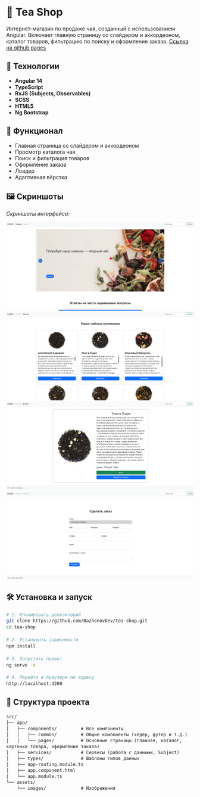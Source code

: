# 🍵 Tea Shop

Интернет-магазин по продаже чая, созданный с использованием Angular. Включает главную страницу со слайдером и аккордеоном, каталог товаров, фильтрацию по поиску и оформление заказа.
[Ссылка на github pages](https://bazhenovdev.github.io/tea-shop/)

## 🔧 Технологии

- **Angular 14**  
- **TypeScript**  
- **RxJS (Subjects, Observables)**  
- **SCSS**  
- **HTML5**
- **Ng Bootstrap**

## 🚀 Функционал

- Главная страница со слайдером и аккордеоном  
- Просмотр каталога чая  
- Поиск и фильтрация товаров  
- Оформление заказа
- Лоадер 
- Адаптивная вёрстка

## 🖼️ Скриншоты

_Скриншоты интерфейса:_

<!-- Пример: -->
![Главная страница](https://github.com/BazhenovDev/tea-shop/blob/main/src/assets/images/github/main.jpg)
![Каталог](https://github.com/BazhenovDev/tea-shop/blob/main/src/assets/images/github/catalog.jpg)
![Страница продукта](https://github.com/BazhenovDev/tea-shop/blob/main/src/assets/images/github/product.jpg)
![Оформление заказа](https://github.com/BazhenovDev/tea-shop/blob/main/src/assets/images/github/order.jpg)

## 🛠 Установка и запуск

```bash
# 1. Клонировать репозиторий
git clone https://github.com/BazhenovDev/tea-shop.git
cd tea-shop

# 2. Установить зависимости
npm install

# 3. Запустить проект
ng serve -o

# 4. Перейти в браузере по адресу
http://localhost:4200
```

## 📁 Структура проекта

```text
src/
├── app/
│   ├── components/         # Все компоненты
│   │   ├── common/         # Общие компоненты (хедер, футер и т.д.)
│   │   └── pages/          # Основные страницы (главная, каталог, карточка товара, оформление заказа)
│   ├── services/           # Сервисы (работа с данными, Subject)
│   ├── types/              # Шаблоны типов данных
│   ├── app-routing.module.ts
│   ├── app.component.html
│   └── app.module.ts
└── assets/
    └── images/             # Изображения
```


